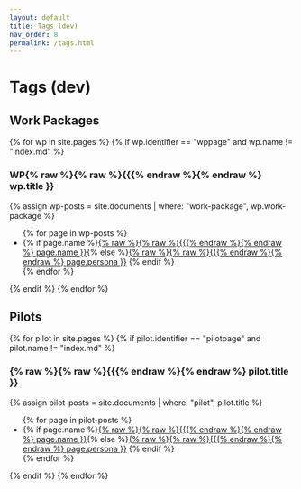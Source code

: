 ```yaml
---
layout: default
title: Tags (dev)
nav_order: 8
permalink: /tags.html
---
```


# Tags (dev)

## Work Packages

{% for wp in site.pages %}
  {% if wp.identifier == "wppage" and wp.name != "index.md" %}
### WP{% raw %}{% raw %}{{{% endraw %}{% endraw %} wp.title }}
{% assign wp-posts = site.documents | where: "work-package", wp.work-package %}
<ul class="inline list-style-none">
{% for page in wp-posts %}
  <li> {% if page.name %}<a href="{% raw %}{% raw %}{{{% endraw %}{% endraw %} page.url | relative_url }}">{% raw %}{% raw %}{{{% endraw %}{% endraw %} page.name }}</a>{% else %}<a href="{% raw %}{% raw %}{{{% endraw %}{% endraw %} page.url | relative_url }}">{% raw %}{% raw %}{{{% endraw %}{% endraw %} page.persona }}</a> {% endif %} </li>
{% endfor %}
</ul>
  {% endif %}
{% endfor %}

## Pilots

{% for pilot in site.pages %}
  {% if pilot.identifier == "pilotpage" and pilot.name != "index.md" %}
### {% raw %}{% raw %}{{{% endraw %}{% endraw %} pilot.title }}
  {% assign pilot-posts = site.documents | where: "pilot", pilot.title %}
<ul class="inline list-style-none">
{% for page in pilot-posts %}
  <li> {% if page.name %}<a href="{% raw %}{% raw %}{{{% endraw %}{% endraw %} page.url | relative_url }}">{% raw %}{% raw %}{{{% endraw %}{% endraw %} page.name }}</a>{% else %}<a href="{% raw %}{% raw %}{{{% endraw %}{% endraw %} page.url | relative_url }}">{% raw %}{% raw %}{{{% endraw %}{% endraw %} page.persona }}</a> {% endif %} </li>
{% endfor %}
</ul>
  {% endif %}
{% endfor %}
